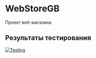 # WebStoreGB

Проект веб-магазина

## Результаты тестирования

[![Testing](https://github.com/VKalnik/WebStoreGB/actions/workflows/Testing.yml/badge.svg)](https://github.com/VKalnik/WebStoreGB/actions/workflows/Testing.yml)
